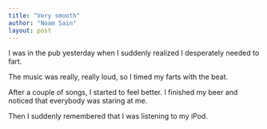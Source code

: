 ```yaml
---
title: "Very smooth"
author: "Noam Sain"
layout: post
---
```


I was in the pub yesterday when I suddenly realized I desperately needed to fart.  
  
The music was really, really loud, so I timed my farts with the beat.

After a couple of songs, I started to feel better. I finished my beer and noticed that everybody was staring at me.

Then I suddenly remembered that I was listening to my iPod.